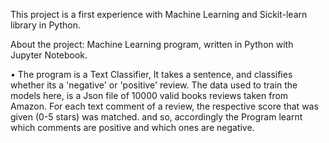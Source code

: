 This project is a first experience with Machine Learning and Sickit-learn library in Python.

About the project: Machine Learning program, written in Python with Jupyter Notebook.

&bull; The program is a Text Classifier, It takes a sentence, and classifies whether its
a 'negative' or 'positive' review.
The data used to train the models here, is a Json file of 10000 valid books reviews taken from Amazon.
For each text comment of a review, the respective score that was given (0-5 stars) was matched. and so,
accordingly the Program learnt which comments are positive and which ones are negative.
